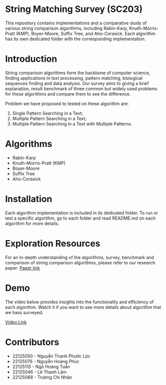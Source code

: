 # String Matching Survey (SC203)

This repository contains implementations and a comparative study of various string comparison algorithms, including Rabin-Karp, Knuth-Morris-Pratt (KMP), Boyer-Moore, Suffix Tree, and Aho-Corasick. Each algorithm has its own dedicated folder with the corresponding implementation.

# Introduction

String comparison algorithms form the backbone of computer science, finding applications in text processing, pattern matching, biological sequences finding and data analysis. Our survey aims to giving a brief explanation, result benchmark of three common but widely used problems for these algorithms and compare them to see the difference.

Problem we have proposed to tested on these algorithm are:
1. Single Pattern Searching in a Text;
2. Multiple Pattern Searching in a Text;
3. Multiple Pattern Searching in a Text with Multiple Patterns.

# Algorithms

- Rabin-Karp
- Knuth-Morris-Pratt (KMP)
- Boyer-Moore
- Suffix Tree
- Aho-Corasick

# Installation

Each algorithm implementation is included in its dedicated folder. To run or test a specific algorithm, go to each folder and read README.md on each algorithm for more details.

# Exploration Resources

For an in-depth understanding of the algorithms, survey, benchmark and comparison of string comparison algorithms, please refer to our research paper: [Paper link](https://github.com/ntploc21/string-matching-sc203/blob/rewrite-README-2/paper/Unraveling_Exact_String_Matching_Algorithms__Survey__Experiment_and_Comparison.pdf)

# Demo

The video below provides insights into the functionality and efficiency of each algorithm. Watch it if you want to see more details about algorithm that we hass surveyed.

[Video Link](https://youtu.be/9ylOJpL3gFA?si=jjd8Mw_-DlAJrIOe)


# Contributors

- 22125050 - Nguyễn Thanh Phước Lộc
- 22125076 - Nguyễn Hoàng Phúc
- 22125115 - Ngô Hoàng Tuấn
- 22125046 - Lê Thanh Lâm
- 22125068 - Trương Chí Nhân
